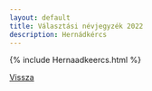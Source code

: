 ```yaml
---
layout: default
title: Választási névjegyzék 2022
description: Hernádkércs
---
```


{% include Hernaadkeercs.html %}

[Vissza](./)